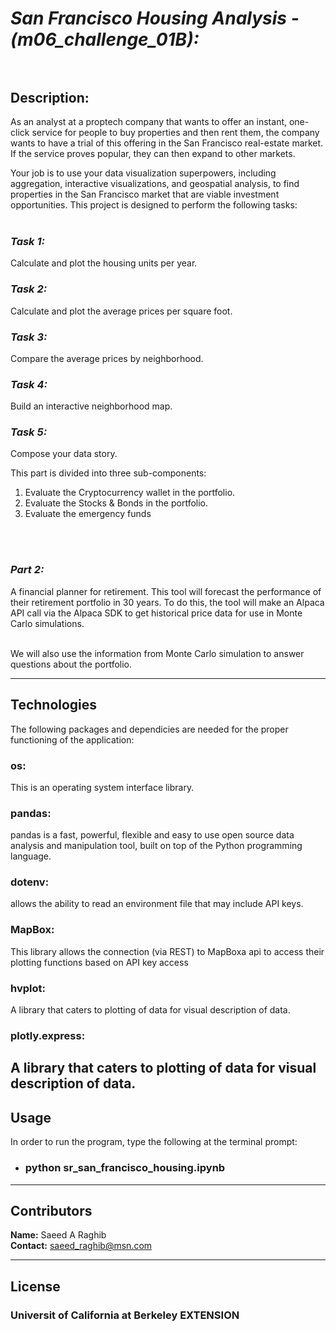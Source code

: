 # *San Francisco Housing Analysis - (m06_challenge_01B):*<br><br>

## **Description:**<br>
As an analyst at a proptech company that wants to offer an instant, one-click service for people to buy properties and then rent them, the company wants to have a trial of this offering in the San Francisco real-estate market. If the service proves popular, they can then expand to other markets.<br>

Your job is to use your data visualization superpowers, including aggregation, interactive visualizations, and geospatial analysis, to find properties in the San Francisco market that are viable investment opportunities.
This project is designed to perform the following tasks:<br>
<br>
### ***Task 1:***<br>
Calculate and plot the housing units per year.
<br>
### ***Task 2:***<br>
Calculate and plot the average prices per square foot.
<br>
### ***Task 3:***<br>
Compare the average prices by neighborhood.
<br>
### ***Task 4:***<br>
Build an interactive neighborhood map.
<br>
### ***Task 5:***<br>
Compose your data story.
<br>

This part is divided into three sub-components:<br>
1. Evaluate the Cryptocurrency wallet in the portfolio.
2. Evaluate the Stocks & Bonds in the portfolio.
3. Evaluate the emergency funds
<br>
<br>

### ***Part 2:***<br>
A financial planner for retirement. This tool will forecast the performance of their retirement portfolio in 30 years. To do this, the tool will make an Alpaca API call via the Alpaca SDK to get historical price data for use in Monte Carlo simulations.

<br>
We will also use the information from Monte Carlo simulation to answer questions about the portfolio.
<br>

---

## Technologies

The following packages and dependicies are needed for the proper functioning of the application:
### **os:**<br>  
This is an operating system interface library.
### **pandas**:<br>
pandas is a fast, powerful, flexible and easy to use open source data analysis and manipulation tool, built on top of the Python programming language.
### **dotenv:**<br>  
allows the ability to read an environment file that may include API keys.
### **MapBox:**<br>
This library allows the connection (via REST) to MapBoxa api to access their plotting functions based on API key access
### **hvplot:**<br>
A library that caters to plotting of data for visual description of data.
<br>
### **plotly.express:**<br>
A library that caters to plotting of data for visual description of data.
<br>
---

## Usage

In order to run the program, type the following at the terminal prompt:
* ### python sr_san_francisco_housing.ipynb

---

## Contributors

**Name:** Saeed A Raghib<br>
**Contact:** saeed_raghib@msn.com

---

## License

### Universit of California at Berkeley EXTENSION
